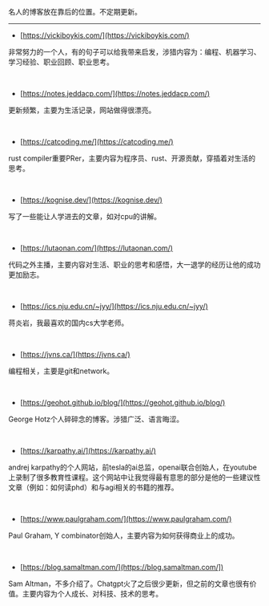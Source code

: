  名人的博客放在靠后的位置。不定期更新。

----- 


-  [https://vickiboykis.com/](https://vickiboykis.com/)

非常努力的一个人，有的句子可以给我带来启发，涉猎内容为：编程、机器学习、学习经验、职业回顾、职业思考。
<p>&nbsp;</p>

- [https://notes.jeddacp.com/](https://notes.jeddacp.com/)

更新频繁，主要为生活记录，网站做得很漂亮。
<p>&nbsp;</p>

-  [https://catcoding.me/](https://catcoding.me/)

rust compiler重要PRer，主要内容为程序员、rust、开源贡献，穿插着对生活的思考。
<p>&nbsp;</p>

-  [https://kognise.dev/](https://kognise.dev/)

写了一些能让人学进去的文章，如对cpu的讲解。
<p>&nbsp;</p>

-  [https://lutaonan.com/](https://lutaonan.com/)

代码之外主播，主要内容对生活、职业的思考和感悟，大一退学的经历让他的成功更加励志。
<p>&nbsp;</p>

- [https://ics.nju.edu.cn/~jyy/](https://ics.nju.edu.cn/~jyy/)

蒋炎岩，我最喜欢的国内cs大学老师。
<p>&nbsp;</p>

- [https://jvns.ca/](https://jvns.ca/)

编程相关，主要是git和network。
<p>&nbsp;</p>

-  [https://geohot.github.io/blog/](https://geohot.github.io/blog/)

George Hotz个人碎碎念的博客。涉猎广泛、语言晦涩。
<p>&nbsp;</p>

-  [https://karpathy.ai/](https://karpathy.ai/)

andrej karpathy的个人网站，前tesla的ai总监，openai联合创始人，在youtube上录制了很多教育性课程。这个网站中让我觉得最有意思的部分是他的一些建议性文章（例如：如何读phd）和与agi相关的书籍的推荐。
<p>&nbsp;</p>

-  [https://www.paulgraham.com/](https://www.paulgraham.com/)

Paul Graham, Y combinator创始人，主要内容为如何获得商业上的成功。
<p>&nbsp;</p>

-  [https://blog.samaltman.com/](https://blog.samaltman.com/])

Sam Altman，不多介绍了。Chatgpt火了之后很少更新，但之前的文章也很有价值。主要内容为个人成长、对科技、技术的思考。